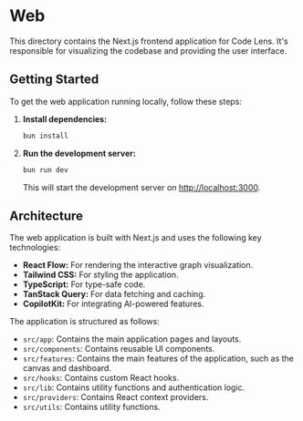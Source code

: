 # Web

This directory contains the Next.js frontend application for Code Lens. It's responsible for visualizing the codebase and providing the user interface.

## Getting Started

To get the web application running locally, follow these steps:

1. **Install dependencies:**
   ```bash
   bun install
   ```

2. **Run the development server:**
   ```bash
   bun run dev
   ```

   This will start the development server on [http://localhost:3000](http://localhost:3000).

## Architecture

The web application is built with Next.js and uses the following key technologies:

- **React Flow:** For rendering the interactive graph visualization.
- **Tailwind CSS:** For styling the application.
- **TypeScript:** For type-safe code.
- **TanStack Query:** For data fetching and caching.
- **CopilotKit:** For integrating AI-powered features.

The application is structured as follows:

- `src/app`: Contains the main application pages and layouts.
- `src/components`: Contains reusable UI components.
- `src/features`: Contains the main features of the application, such as the canvas and dashboard.
- `src/hooks`: Contains custom React hooks.
- `src/lib`: Contains utility functions and authentication logic.
- `src/providers`: Contains React context providers.
- `src/utils`: Contains utility functions.